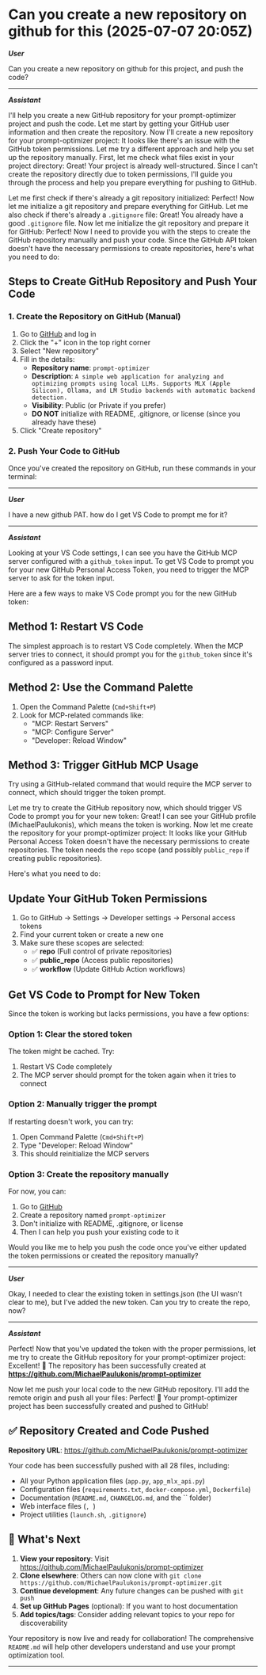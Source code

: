 <!-- Generated by SpecStory -->

# Can you create a new repository on github for this (2025-07-07 20:05Z)

_**User**_

Can you create a new repository on github for this project, and push the code?

---

_**Assistant**_

I'll help you create a new GitHub repository for your prompt-optimizer project and push the code. Let me start by getting your GitHub user information and then create the repository. Now I'll create a new repository for your prompt-optimizer project: It looks like there's an issue with the GitHub token permissions. Let me try a different approach and help you set up the repository manually. First, let me check what files exist in your project directory: Great! Your project is already well-structured. Since I can't create the repository directly due to token permissions, I'll guide you through the process and help you prepare everything for pushing to GitHub.

Let me first check if there's already a git repository initialized: Perfect! Now let me initialize a git repository and prepare everything for GitHub. Let me also check if there's already a `.gitignore` file: Great! You already have a good `.gitignore` file. Now let me initialize the git repository and prepare it for GitHub: Perfect! Now I need to provide you with the steps to create the GitHub repository manually and push your code. Since the GitHub API token doesn't have the necessary permissions to create repositories, here's what you need to do:

## Steps to Create GitHub Repository and Push Your Code

### 1. Create the Repository on GitHub (Manual)

1. Go to [GitHub](https://github.com) and log in
2. Click the "+" icon in the top right corner
3. Select "New repository"
4. Fill in the details:
   - **Repository name**: `prompt-optimizer`
   - **Description**: `A simple web application for analyzing and optimizing prompts using local LLMs. Supports MLX (Apple Silicon), Ollama, and LM Studio backends with automatic backend detection.`
   - **Visibility**: Public (or Private if you prefer)
   - **DO NOT** initialize with README, .gitignore, or license (since you already have these)
5. Click "Create repository"

### 2. Push Your Code to GitHub

Once you've created the repository on GitHub, run these commands in your terminal: 

---

_**User**_

I have a new github PAT. how do I get VS Code to prompt me for it?

---

_**Assistant**_

Looking at your VS Code settings, I can see you have the GitHub MCP server configured with a `github_token` input. To get VS Code to prompt you for your new GitHub Personal Access Token, you need to trigger the MCP server to ask for the token input.

Here are a few ways to make VS Code prompt you for the new GitHub token:

## Method 1: Restart VS Code
The simplest approach is to restart VS Code completely. When the MCP server tries to connect, it should prompt you for the `github_token` since it's configured as a password input.

## Method 2: Use the Command Palette
1. Open the Command Palette (`Cmd+Shift+P`)
2. Look for MCP-related commands like:
   - "MCP: Restart Servers"
   - "MCP: Configure Server"
   - "Developer: Reload Window"

## Method 3: Trigger GitHub MCP Usage
Try using a GitHub-related command that would require the MCP server to connect, which should trigger the token prompt.

Let me try to create the GitHub repository now, which should trigger VS Code to prompt you for your new token: Great! I can see your GitHub profile (MichaelPaulukonis), which means the token is working. Now let me create the repository for your prompt-optimizer project: It looks like your GitHub Personal Access Token doesn't have the necessary permissions to create repositories. The token needs the `repo` scope (and possibly `public_repo` if creating public repositories).

Here's what you need to do:

## Update Your GitHub Token Permissions

1. Go to GitHub → Settings → Developer settings → Personal access tokens
2. Find your current token or create a new one
3. Make sure these scopes are selected:
   - ✅ **repo** (Full control of private repositories)
   - ✅ **public_repo** (Access public repositories) 
   - ✅ **workflow** (Update GitHub Action workflows)

## Get VS Code to Prompt for New Token

Since the token is working but lacks permissions, you have a few options:

### Option 1: Clear the stored token
The token might be cached. Try:
1. Restart VS Code completely
2. The MCP server should prompt for the token again when it tries to connect

### Option 2: Manually trigger the prompt
If restarting doesn't work, you can try:
1. Open Command Palette (`Cmd+Shift+P`)
2. Type "Developer: Reload Window"
3. This should reinitialize the MCP servers

### Option 3: Create the repository manually
For now, you can:
1. Go to [GitHub](https://github.com/new)
2. Create a repository named `prompt-optimizer`
3. Don't initialize with README, .gitignore, or license
4. Then I can help you push your existing code to it

Would you like me to help you push the code once you've either updated the token permissions or created the repository manually?

---

_**User**_

Okay, I needed to clear the existing token in settings.json (the UI wasn't clear to me), but I've added the new token. Can you try to create the repo, now?

---

_**Assistant**_

Perfect! Now that you've updated the token with the proper permissions, let me try to create the GitHub repository for your prompt-optimizer project: Excellent! 🎉 The repository has been successfully created at **https://github.com/MichaelPaulukonis/prompt-optimizer**

Now let me push your local code to the new GitHub repository. I'll add the remote origin and push all your files: Perfect! 🎉 Your prompt-optimizer project has been successfully created and pushed to GitHub!

## ✅ Repository Created and Code Pushed

**Repository URL**: https://github.com/MichaelPaulukonis/prompt-optimizer

Your code has been successfully pushed with all 28 files, including:
- All your Python application files (`app.py`, `app_mlx_api.py`)
- Configuration files (`requirements.txt`, `docker-compose.yml`, `Dockerfile`)
- Documentation (`README.md`, `CHANGELOG.md`, and the `` folder)
- Web interface files (``, ``)
- Project utilities (`launch.sh`, `.gitignore`)

## 🔗 What's Next

1. **View your repository**: Visit https://github.com/MichaelPaulukonis/prompt-optimizer
2. **Clone elsewhere**: Others can now clone with `git clone https://github.com/MichaelPaulukonis/prompt-optimizer.git`
3. **Continue development**: Any future changes can be pushed with `git push`
4. **Set up GitHub Pages** (optional): If you want to host documentation
5. **Add topics/tags**: Consider adding relevant topics to your repo for discoverability

Your repository is now live and ready for collaboration! The comprehensive `README.md` will help other developers understand and use your prompt optimization tool.

---

